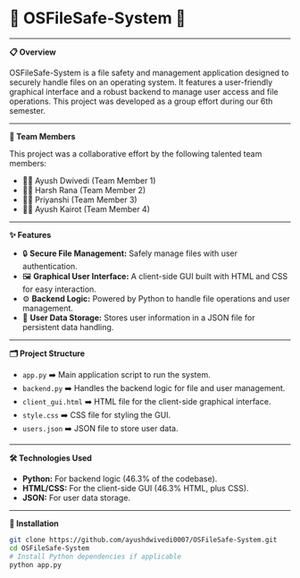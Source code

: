 # 🌟 OSFileSafe-System 🌟

---

**__📋 Overview__**

OSFileSafe-System is a file safety and management application designed to securely handle files on an operating system. It features a user-friendly graphical interface and a robust backend to manage user access and file operations. This project was developed as a group effort during our 6th semester.

---

**__👥 Team Members__**

This project was a collaborative effort by the following talented team members:

- 🧑‍💻 Ayush Dwivedi (Team Member 1)  
- 🧑‍💻 Harsh Rana (Team Member 2)  
- 🧑‍💻 Priyanshi (Team Member 3)  
- 🧑‍💻 Ayush Kairot (Team Member 4)  

---

**__✨ Features__**

- 🔒 **Secure File Management:** Safely manage files with user authentication.  
- 🖼️ **Graphical User Interface:** A client-side GUI built with HTML and CSS for easy interaction.  
- ⚙️ **Backend Logic:** Powered by Python to handle file operations and user management.  
- 💾 **User Data Storage:** Stores user information in a JSON file for persistent data handling.  

---

**__🗂️ Project Structure__**

- `app.py` ➡️ Main application script to run the system.  
- `backend.py` ➡️ Handles the backend logic for file and user management.  
- `client_gui.html` ➡️ HTML file for the client-side graphical interface.  
- `style.css` ➡️ CSS file for styling the GUI.  
- `users.json` ➡️ JSON file to store user data.  

---

**__🛠️ Technologies Used__**

- **Python:** For backend logic (46.3% of the codebase).  
- **HTML/CSS:** For the client-side GUI (46.3% HTML, plus CSS).  
- **JSON:** For user data storage.  

---

**__🚀 Installation__**

```bash
git clone https://github.com/ayushdwivedi0007/OSFileSafe-System.git
cd OSFileSafe-System
# Install Python dependencies if applicable
python app.py
